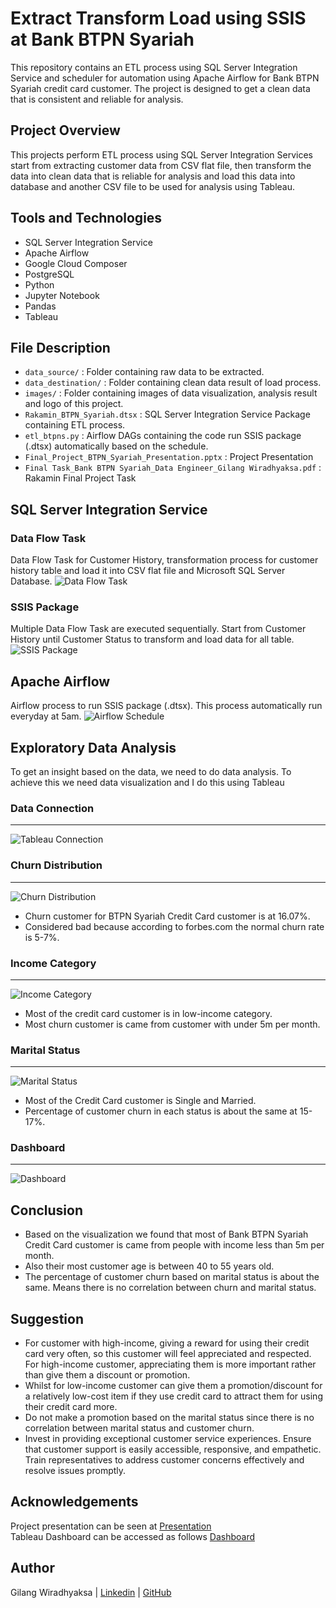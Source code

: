 # Extract Transform Load using SSIS at Bank BTPN Syariah
This repository contains an ETL process using SQL Server Integration Service and scheduler for automation using Apache Airflow for Bank BTPN Syariah credit card customer. The project is designed to get a clean data that is consistent and reliable for analysis.

## Project Overview
This projects perform ETL process using SQL Server Integration Services start from extracting customer data from CSV flat file, then transform the data into clean data that is reliable for analysis and load this data into database and another CSV file to be used for analysis using Tableau.

## Tools and Technologies
- SQL Server Integration Service
- Apache Airflow
- Google Cloud Composer
- PostgreSQL
- Python
- Jupyter Notebook
- Pandas
- Tableau

## File Description
- `data_source/` : Folder containing raw data to be extracted.
- `data_destination/` : Folder containing clean data result of load process.
- `images/` : Folder containing images of data visualization, analysis result and logo of this project.
- `Rakamin_BTPN_Syariah.dtsx` : SQL Server Integration Service Package containing ETL process.
- `etl_btpns.py` : Airflow DAGs containing the code run SSIS package (.dtsx) automatically based on the schedule.
- `Final_Project_BTPN_Syariah_Presentation.pptx` : Project Presentation
- `Final Task_Bank BTPN Syariah_Data Engineer_Gilang Wiradhyaksa.pdf` : Rakamin Final Project Task

## SQL Server Integration Service
### Data Flow Task
Data Flow Task for Customer History, transformation process for customer history table and load it into CSV flat file and Microsoft SQL Server Database.
![Data Flow Task](./images/01.png)

### SSIS Package
Multiple Data Flow Task are executed sequentially. Start from Customer History until Customer Status to transform and load data for all table.
![SSIS Package](./images/02.png)

## Apache Airflow
Airflow process to run SSIS package (.dtsx). This process automatically run everyday at 5am.
![Airflow Schedule](./images/04.png)

## Exploratory Data Analysis
To get an insight based on the data, we need to do data analysis. To achieve this we need data visualization and I do this using Tableau

### Data Connection
---
![Tableau Connection](./images/07.png)

### Churn Distribution
---
![Churn Distribution](./images/08_Churn_Distribution.png)
- Churn customer for BTPN Syariah Credit Card customer is at 16.07%. 
- Considered bad because according to forbes.com the normal churn rate is 5-7%. 

### Income Category
---
![Income Category](./images/09_Income_Category.png)
- Most of the credit card customer is in low-income category. 
- Most churn customer is came from customer with under 5m per month. 

### Marital Status
---
![Marital Status](./images/10_Marital_Status.png)
- Most of the Credit Card customer is Single and Married. 
- Percentage of customer churn in each status is about the same at 15-17%.

### Dashboard
---
![Dashboard](./images/11_Dashboard.png)

## Conclusion
- Based on the visualization we found that most of Bank BTPN Syariah Credit Card customer is came from people with income less than 5m per month.
- Also their most customer age is between 40 to 55 years old.
- The percentage of customer churn based on marital status is about the same. Means there is no correlation between churn and marital status.

## Suggestion
- For customer with high-income, giving a reward for using their credit card very often, so this customer will feel appreciated and respected. For high-income customer, appreciating them is more important rather than give them a discount or promotion.
- Whilst for low-income customer can give them a promotion/discount for a relatively low-cost item if they use credit card to attract them for using their credit card more.
- Do not make a promotion based on the marital status since there is no correlation between marital status and customer churn.
- Invest in providing exceptional customer service experiences. Ensure that customer support is easily accessible, responsive, and empathetic. Train representatives to address customer concerns effectively and resolve issues promptly.

## Acknowledgements
Project presentation can be seen at [Presentation](https://youtu.be/6J4IU2deZZw)  
Tableau Dashboard can be accessed as follows [Dashboard](https://public.tableau.com/profile/api/publish/BTPN_Syariah_Credit_Card_Customer/BTPNSCreditCardCustomer)

## Author
Gilang Wiradhyaksa | [Linkedin](https://www.linkedin.com/in/gilangwiradhyaksa/) | [GitHub](https://github.com/gilangwd)